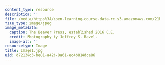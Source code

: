 ```yaml
---
content_type: resource
description: ''
file: /media/https%3A/open-learning-course-data-rc.s3.amazonaws.com/21h-343j-making-books-the-renaissance-and-today-spring-2016/d72136c3be81a4268a61ec4b814dca86_Image1.jpg
file_type: image/jpeg
image_metadata:
  caption: The Beaver Press, established 2016 C.E.
  credit: Photography by Jeffrey S. Ravel.
  image-alt: ''
resourcetype: Image
title: Image1.jpg
uid: d72136c3-be81-a426-8a61-ec4b814dca86
---
```


